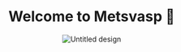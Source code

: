 <div align="center">
  
# Welcome to Metsvasp 👋
  
</div>

<div align="center">
  
![Untitled design](https://user-images.githubusercontent.com/76155456/159705037-36e1506e-57c2-4327-8708-2b9acb180e97.gif)

</div>
